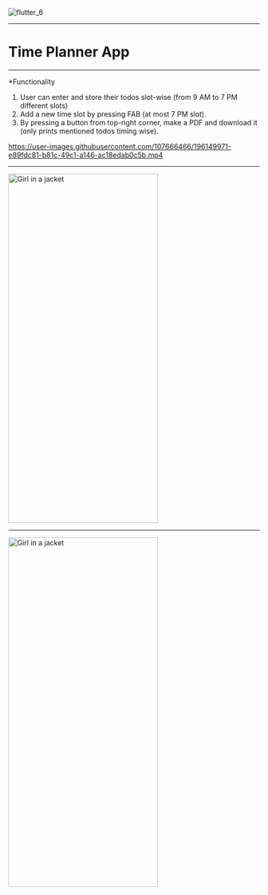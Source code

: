 ![flutter_6](https://user-images.githubusercontent.com/107666466/196156982-d724a0df-971c-4f0f-bf59-bc56fad02fe5.png)

---
# Time Planner App
---
*Functionality
1. User can enter and store their todos slot-wise (from 9 AM to 7 PM different slots) 
2. Add a new time slot by pressing FAB (at most 7 PM slot). 
3. By pressing a button from top-right corner, make a PDF and download it (only prints mentioned todos timing wise).


https://user-images.githubusercontent.com/107666466/196149971-e89fdc81-b81c-49c1-a146-ac18edab0c5b.mp4

---

<img src="https://user-images.githubusercontent.com/107666466/200134716-0f78e24b-7135-4112-9994-c96a9e1496b8.jpg" alt="Girl in a jacket" width="300" height="700">
  
---
  
<img src="https://user-images.githubusercontent.com/107666466/200134719-4316648a-7511-4d61-9195-4512f4991b25.jpg" alt="Girl in a jacket" width="300" height="700">

